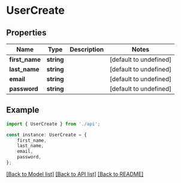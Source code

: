 # UserCreate


## Properties

Name | Type | Description | Notes
------------ | ------------- | ------------- | -------------
**first_name** | **string** |  | [default to undefined]
**last_name** | **string** |  | [default to undefined]
**email** | **string** |  | [default to undefined]
**password** | **string** |  | [default to undefined]

## Example

```typescript
import { UserCreate } from './api';

const instance: UserCreate = {
    first_name,
    last_name,
    email,
    password,
};
```

[[Back to Model list]](../README.md#documentation-for-models) [[Back to API list]](../README.md#documentation-for-api-endpoints) [[Back to README]](../README.md)
